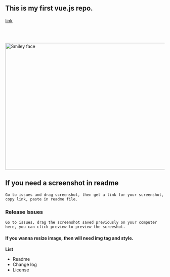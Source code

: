 ## This is my first vue.js repo.

<a href="https://vuejs.org/">link</a>

<br/><br/>

<img src="https://user-images.githubusercontent.com/20154419/27760533-e743637c-5e49-11e7-8fc6-11c529305887.png" alt="Smiley face" width="800" height="400">


## If you need a screenshot in readme
```
Go to issues and drag screenshot, then get a link for your screenshot, copy link, paste in readme file.
```

### Release Issues
```
Go to issues, drag the screenshot saved previously on your computer here, you can click preview to preview the screeshot.
```
#### If you wanna resize image, then will need img tag and style.

**List**
- Readme
- Change log
- License
